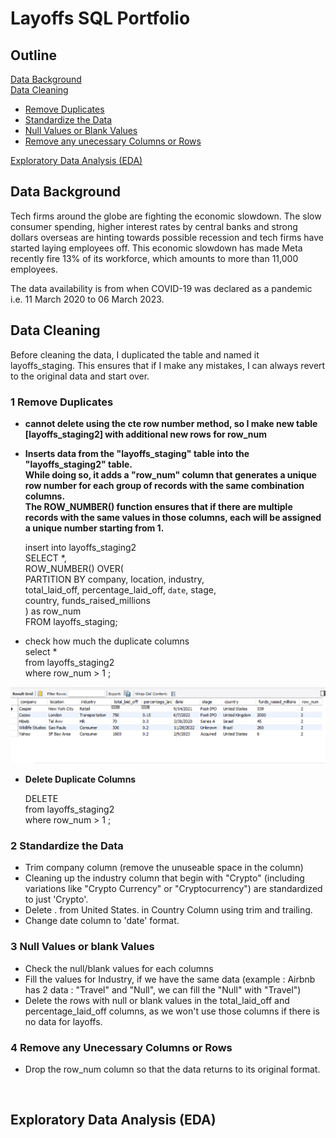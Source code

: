 # Layoffs SQL Portfolio
## Outline
[Data Background](https://github.com/vinahuang97/Portfolio/blob/main/01-sql-portfolio/README.md#data-background)</br>
[Data Cleaning](https://github.com/vinahuang97/Portfolio/blob/main/01-sql-portfolio/README.md#data-cleaning) </br>
  * [Remove Duplicates](https://github.com/vinahuang97/Portfolio/blob/main/01-sql-portfolio/README.md#1-remove-duplicates)</br>
  * [Standardize the Data](https://github.com/vinahuang97/Portfolio/blob/main/01-sql-portfolio/README.md#2-standardize-the-data)</br>
  * [Null Values or Blank Values](https://github.com/vinahuang97/Portfolio/blob/main/01-sql-portfolio/README.md#3-null-values-or-blank-values)</br>
  * [Remove any unecessary Columns or Rows](https://github.com/vinahuang97/Portfolio/blob/main/01-sql-portfolio/README.md#4-remove-any-columns-or-rows)</br>
 
[Exploratory Data Analysis (EDA)](https://github.com/vinahuang97/Portfolio/blob/main/01-sql-portfolio/README.md#exploratory-data-analysis-eda) </br>

## Data Background
Tech firms around the globe are fighting the economic slowdown. The slow consumer spending, higher interest rates by central banks and strong dollars overseas are hinting towards possible recession and tech firms have started laying employees off. This economic slowdown has made Meta recently fire 13% of its workforce, which amounts to more than 11,000 employees.</br>

The data availability is from when COVID-19 was declared as a pandemic i.e. 11 March 2020 to 06 March 2023.

## Data Cleaning
Before cleaning the data, I duplicated the table and named it layoffs_staging. This ensures that if I make any mistakes, I can always revert to the original data and start over.

### 1 Remove Duplicates

- <b> cannot delete using the cte row number method, so I make new table [layoffs_staging2] with additional new rows for row_num </b> </br>

- <b> Inserts data from the "layoffs_staging" table into the "layoffs_staging2" table.</br>
While doing so, it adds a "row_num" column that generates a unique row number for each group of records with the same combination columns.</br>
The ROW_NUMBER() function ensures that if there are multiple records with the same values in those columns, each will be assigned a unique number starting from 1.</b></br>

    insert into layoffs_staging2 </br>
    SELECT *,</br>
    ROW_NUMBER() OVER(</br>
    PARTITION BY company, location, industry, </br>
    total_laid_off, percentage_laid_off, `date`, stage, </br>
    country, funds_raised_millions</br>
    ) as row_num</br>
    FROM layoffs_staging;</br>

- </b> check how much the duplicate columns</b></br>
    select *</br>
    from layoffs_staging2</br>
    where row_num > 1 ;</br>
  
![Duplicate Columns](https://github.com/vinahuang97/Portfolio/blob/main/01-sql-portfolio/pict/duplicate%20columns.png)


- <b> Delete Duplicate Columns</b></br>

   DELETE</br>
   from layoffs_staging2</br>
   where row_num > 1 ;

### 2 Standardize the Data

- Trim company column (remove the unuseable space in the column)</br>
- Cleaning up the industry column that begin with "Crypto" (including variations like "Crypto Currency" or "Cryptocurrency") are standardized to just 'Crypto'.</br>
- Delete . from United States. in Country Column using trim and trailing.</br>
- Change date column to 'date' format.</br>

### 3 Null Values or blank Values
- Check the null/blank values for each columns</br>
- Fill the values for Industry, if we have the same data (example : Airbnb has 2 data : "Travel" and "Null", we can fill the "Null" with "Travel")</br>
- Delete the rows with null or blank values in the total_laid_off and percentage_laid_off columns, as we won't use those columns if there is no data for layoffs.</br>

### 4 Remove any Unecessary Columns or Rows
- Drop the row_num column so that the data returns to its original format.</br>
</br>

## Exploratory Data Analysis (EDA)




